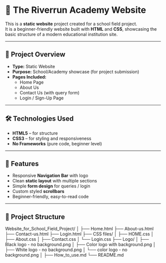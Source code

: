 # 🏫 The Riverrun Academy Website

This is a **static website** project created for a school field project.  
It is a beginner-friendly website built with **HTML** and **CSS**, showcasing the basic structure of a modern educational institution site.

---

## 📌 Project Overview
- **Type:** Static Website  
- **Purpose:** School/Academy showcase (for project submission)  
- **Pages Included:**
  - Home Page
  - About Us
  - Contact Us (with query form)
  - Login / Sign-Up Page

---

## 🛠️ Technologies Used
- **HTML5** – for structure  
- **CSS3** – for styling and responsiveness  
- **No Frameworks** (pure code, beginner level)  

---

## 🎨 Features
- Responsive **Navigation Bar** with logo  
- Clean **static layout** with multiple sections  
- Simple **form design** for queries / login  
- Custom styled **scrollbars**  
- Beginner-friendly, easy-to-read code  

---

## 📂 Project Structure
Website_for_School_Field_Project/
│
├── Home.html
├── About-us.html
├── Contact-us.html
├── Login.html
├── CSS files/
│ ├── HOME.css
│ ├── About.css
│ ├── Contact.css
│ └── Login.css
├── Logo/
│ ├── Black logo - no background.png
│ ├── Color logo with background.png
│ ├── White logo - no background.png
│ └── color logo - no background.png
│ 
├── How_to_use.md
└── README.md